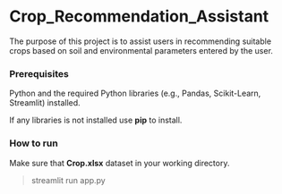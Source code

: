 # Crop_Recommendation_Assistant

<p>The purpose of this project is to assist users in recommending suitable crops based on soil and environmental parameters entered by the user.</p>

### Prerequisites
Python and the required Python libraries (e.g., Pandas, Scikit-Learn, Streamlit) installed.

If any libraries is not installed use **pip** to install.

### How to run
Make sure that **Crop.xlsx** dataset in your working directory.
> streamlit run app.py